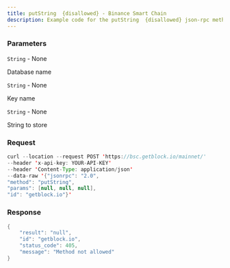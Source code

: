 ```yaml
---
title: putString  {disallowed} - Binance Smart Chain
description: Example code for the putString  {disallowed} json-rpc method. Сomplete guide on how to use putString  {disallowed} json-rpc in GetBlock.io Web3 documentation.
---
```


### Parameters


`String` - None

Database name

`String` - None

Key name

`String` - None

String to store

### Request

``` java
curl --location --request POST 'https://bsc.getblock.io/mainnet/' 
--header 'x-api-key: YOUR-API-KEY' 
--header 'Content-Type: application/json' 
--data-raw '{"jsonrpc": "2.0",
"method": "putString",
"params": [null, null, null],
"id": "getblock.io"}'
```

###  Response

``` java
{
    "result": "null",
    "id": "getblock.io",
    "status_code": 405,
    "message": "Method not allowed"
}
```


